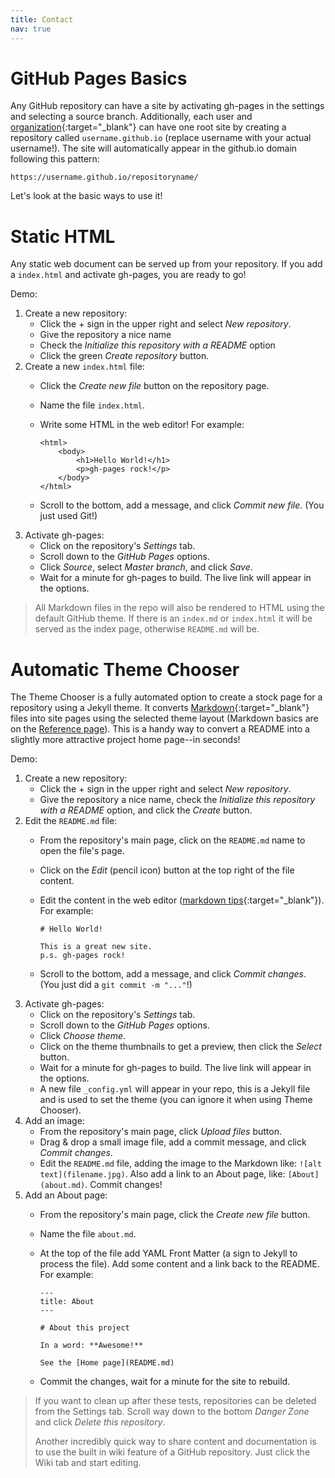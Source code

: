 ```yaml
---
title: Contact
nav: true
---
```


# GitHub Pages Basics

Any GitHub repository can have a site by activating gh-pages in the settings and selecting a source branch.
Additionally, each user and [organization](https://evanwill.github.io/_drafts/notes/github-org.html){:target="_blank"} can have one root site by creating a repository called `username.github.io` (replace username with your actual username!).
The site will automatically appear in the github.io domain following this pattern: 

`https://username.github.io/repositoryname/`

Let's look at the basic ways to use it!

# Static HTML

Any static web document can be served up from your repository. 
If you add a `index.html` and activate gh-pages, you are ready to go! 

Demo: 

1. Create a new repository: 
    - Click the + sign in the upper right and select *New repository*. 
    - Give the repository a nice name
    - Check the *Initialize this repository with a README* option
    - Click the green *Create repository* button.
2. Create a new `index.html` file:
    - Click the *Create new file* button on the repository page.
    - Name the file `index.html`.
    - Write some HTML in the web editor! For example:

      ```
      <html>
          <body>
              <h1>Hello World!</h1>
              <p>gh-pages rock!</p>
          </body>
      </html>
      ```
    - Scroll to the bottom, add a message, and click *Commit new file*. (You just used Git!)
3. Activate gh-pages:
    - Click on the repository's *Settings* tab.
    - Scroll down to the *GitHub Pages* options.
    - Click *Source*, select *Master branch*, and click *Save*. 
    - Wait for a minute for gh-pages to build. The live link will appear in the options.

> All Markdown files in the repo will also be rendered to HTML using the default GitHub theme.
> If there is an `index.md` or `index.html` it will be served as the index page, otherwise `README.md` will be.

# Automatic Theme Chooser

The Theme Chooser is a fully automated option to create a stock page for a repository using a Jekyll theme. 
It converts [Markdown](https://daringfireball.net/projects/markdown/){:target="_blank"} files into site pages using the selected theme layout (Markdown basics are on the [Reference page](5-reference.html)).
This is a handy way to convert a README into a slightly more attractive project home page--in seconds!  

Demo: 

1. Create a new repository:
    - Click the + sign in the upper right and select *New repository*. 
    - Give the repository a nice name, check the *Initialize this repository with a README* option, and click the *Create* button.
2. Edit the `README.md` file:
    - From the repository's main page, click on the `README.md` name to open the file's page.
    - Click on the *Edit* (pencil icon) button at the top right of the file content.
    - Edit the content in the web editor ([markdown tips](https://evanwill.github.io/_drafts/notes/markdown-minute.html){:target="_blank"}). For example:

      ```
      # Hello World! 

      This is a great new site.
      p.s. gh-pages rock!
      ```
    - Scroll to the bottom, add a message, and click *Commit changes*. (You just did a `git commit -m "..."`!) 
3. Activate gh-pages:
    - Click on the repository's *Settings* tab.
    - Scroll down to the *GitHub Pages* options.
    - Click *Choose theme*.
    - Click on the theme thumbnails to get a preview, then click the *Select* button. 
    - Wait for a minute for gh-pages to build. The live link will appear in the options.
    - A new file `_config.yml` will appear in your repo, this is a Jekyll file and is used to set the theme (you can ignore it when using Theme Chooser).
4. Add an image:
    - From the repository's main page, click *Upload files* button.
    - Drag & drop a small image file, add a commit message, and click *Commit changes*.
    - Edit the `README.md` file, adding the image to the Markdown like: `![alt text](filename.jpg)`. Also add a link to an About page, like: `[About](about.md)`. Commit changes!
5. Add an About page:
    - From the repository's main page, click the *Create new file* button.
    - Name the file `about.md`.
    - At the top of the file add YAML Front Matter (a sign to Jekyll to process the file). Add some content and a link back to the README. For example:

      ```
      ---
      title: About
      ---

      # About this project

      In a word: **Awesome!**

      See the [Home page](README.md)
      ```
    - Commit the changes, wait for a minute for the site to rebuild.

> If you want to clean up after these tests, repositories can be deleted from the Settings tab.
> Scroll way down to the bottom *Danger Zone* and click *Delete this repository*.
> 
> Another incredibly quick way to share content and documentation is to use the built in wiki feature of a GitHub repository. 
> Just click the Wiki tab and start editing.
